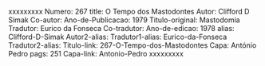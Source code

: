 xxxxxxxxx
Numero: 267
title: O Tempo dos Mastodontes
Autor: Clifford D Simak
Co-autor: 
Ano-de-Publicacao: 1979
Titulo-original: Mastodomia
Tradutor: Eurico da Fonseca
Co-tradutor: 
Ano-de-edicao: 1978
alias: Clifford-D-Simak
Autor2-alias: 
Tradutor1-alias: Eurico-da-Fonseca
Tradutor2-alias: 
Titulo-link: 267-O-Tempo-dos-Mastodontes
Capa: António Pedro
pags: 251
Capa-link: Antonio-Pedro
xxxxxxxxx